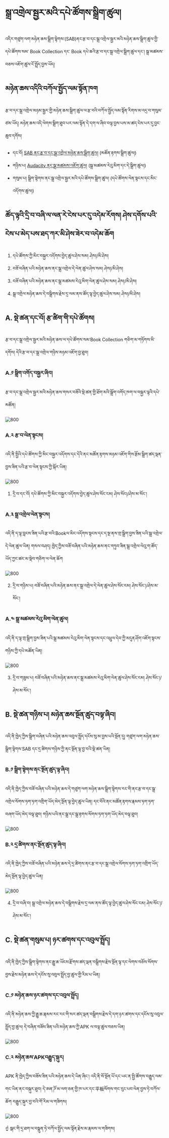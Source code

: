 # སྒྲ་འགྲེལ་སྦྱར་མའི་དཔེ་ཚོགས་སྒྲིག་ཚུལ།

འདིར་གཙུག་ལག་མཉེན་ཆས་སྒྲིག་སྟེགས་(SAB)ནང་རྩ་བ་དང་སྒྲ་འགྲེལ་སྦྱར་མའི་མཉེན་ཆས་སྒྲིག་ཚུལ་གྱི་དཔེ་ཚོགས་སམ་ Book Collection དང་ Book དཔེ་ཆའི་རྩ་བ་དང་སྒྲ་འགྲེལ་སྒྲིག་ཚུལ་དང་། སྒྲ་མཚམས་བཅས་འཇོག་ཚུལ་ངོ་སྤྲོད་བྱས་ཡོད།
## མཉེན་ཆས་འདིའི་བཀོལ་སྤྱོད་ལམ་སྟོན་ཁག

རྩ་བ་དང་སྒྲ་འགྲེལ་མཉམ་སྦྱར་གྱི་མཉེན་ཆས་སྒྲིག་ཚུལ་ལ་རྩ་བའི་བཀོལ་སྤྱོད་ལམ་སྟོན་རིགས་མ་འདྲ་བ་གསུམ་ཙམ་ཡོད། མཉེན་ཆས་འདི་ལེགས་སྒྲིག་ཐུབ་པར་ལམ་སྟོན་དེ་དག་ལ་ཞིབ་བལྟ་བྱས་པས་མ་ཚད་ངེས་པར་དུ་བྱང་ཆུབ་དགོས།
- དང་བོ། [SAB ནང་རྩ་བ་དང་སྒྲ་འགྲེལ་མཉེན་ཆས་སྒྲིག་ཚུལ།](https://github.com/buda-base/budax/blob/master/howtoguides/SAB06/index.md#sab-%E0%BD%93%E0%BD%84%E0%BD%A2%E0%BE%A9%E0%BD%96%E0%BD%91%E0%BD%84%E0%BD%A6%E0%BE%92%E0%BE%B2%E0%BD%A0%E0%BD%82%E0%BE%B2%E0%BD%BA%E0%BD%A3%E0%BD%98%E0%BD%89%E0%BD%BA%E0%BD%93%E0%BD%86%E0%BD%A6%E0%BD%A6%E0%BE%92%E0%BE%B2%E0%BD%B2%E0%BD%82%E0%BD%9A%E0%BD%B4%E0%BD%A3) (མཚོན་རྟགས་སྒྲིག་ཚུལ།)
- གཉིས་པ། [Audacity ནང་སྒྲ་མཚམས་འཇོག་ཚུལ།](https://github.com/buda-base/budax/blob/master/howtoguides/SAB07/index.md#audacity%E0%BD%A6%E0%BE%92%E0%BE%B2%E0%BD%A6%E0%BE%92%E0%BE%B2%E0%BD%B2%E0%BD%82%E0%BD%98%E0%BD%89%E0%BD%BA%E0%BD%93%E0%BD%86%E0%BD%A6) (སྒྲ་མཚམས་རེའུ་མིག་དང་དེ་སྒྲིག་ཚུལ།)
- གསུམ་པ། སྒྲིག་སྟེགས་ནང་སྒྲ་འགྲེལ་སྦྱར་མའི་དཔེ་ཚོགས་སྒྲིག་ཚུལ། (དཔེ་ཚོགས་ལེན་སྟངས་དང་མིང་འདོགས་ཚུལ།)
## ཚོད་ལྟའི་དྲི་བ་བཞི་ལ་ལན་རེ་ངེས་པར་དུ་འདེམ་རོགས། ཤེས་དགོས་པའི་ངེས་པ་མེད་པས་ཐད་ཀར་མི་ཤེས་ཟེར་བ་འདེམ་ཆོག

1. དཔེ་ཚོགས་ཀྱི་མིང་བསྐྱར་འདོགས་བྱེད་ཚུལ་ཤེས་སམ། ཤེས།/མི་ཤེས།
2. བཟོ་བཞིན་པའི་མཉེན་ཆས་ནང་སྒྲ་འགྲེལ་དེ་ལེན་ཚུལ་ཤེས་སམ། ཤེས།/མི་ཤེས།
3. བཟོ་བཞིན་པའི་མཉེན་ཆས་ནང་སྒྲ་མཚམས་རེའུ་མིག་ལེན་ཚུལ་ཤེས་སམ། ཤེས།/མི་ཤེས།
4. སྒྲ་འགྲེལ་མཉེན་ཆས་དེ་བསྒྲིགས་རྗེས་དྲ་ལམ་ནས་ཚོད་ལྟ་བྱེད་ཚུལ་ཤེས་སམ། ཤེས།/མི་ཤེས།
## A. སྡེ་ཚན་དང་བོ། རྩ་ཚིག་གི་དཔེ་ཚོགས།

རྩ་བ་དང་སྒྲ་འགྲེལ་སྦྱར་མའི་མཉེན་ཆས་ལ་དཔེ་ཚོགས་སམ་Book Collection གཅིག་མ་གཏོགས་མི་དགོས། དེའི་རྩ་བ་དང་སྒྲ་འགྲེལ་གཉིས་མཉམ་འཇོག་བྱ་ཐུབ།

### A.༡ སྒྲིག་འགོད་བསྐྱར་ཞིབ།

རྩ་བ་དང་སྒྲ་འགྲེལ་སྦྱར་མའི་མཉེན་ཆས་གསར་བཟོའི་སྡེ་ཚན་གྱི་ཐོག་མའི་སྒྲོག་འགོད་ཁག་ལ་བསྐྱར་ལྟའི་དཔེ་མཚོན།

![800](images/000001.gif)

### A.༢ རྩ་བ་ལེན་སྟངས།

འདི་ནི་སྤྱིའི་དཔེ་ཚོགས་ཀྱི་མིང་བསྐྱར་འདོགས་དང་དེའི་ནང་མཚོན་རྟགས་མཉམ་འཇོག་གིས་རྩོམ་སྒྲིག་ཚད་ལྡན་བྱས་ཟིན་པའི་རྩ་བ་ལེན་སྟངས་ཀྱི་སྐོར་ཡིན།

![800](images/000002.gif)

1. དྲི་བ་དང་བོ། དཔེ་ཚོགས་ཀྱི་མིང་བསྐྱར་འདོགས་བྱེད་ཚུལ་ཤེས་སོང་ངམ། ཤེས་སོང།/ཤེས་མ་སོང་།

### A.༣ སྒྲ་འགྲེལ་ལེན་སྟངས།

འདི་ནི་ད་ལྟ་བླངས་ཟིན་པའི་རྩ་བའི་Bookལ་མིང་འདོགས་སྟངས་དང་ད་སྔ་ནས་གྲ་སྒྲིག་བྱས་ཟིན་པའི་སྒྲ་འགྲེལ་དེ་ལེན་ཚུལ་ཡིན། གསལ་བཤད། ཁྱེད་ཀྱིས་བཟོ་བཞིན་པའི་མཉེན་ཆས་ནང་གཏུབ་ཟིན་སྒྲ་འགྲེལ་ལེའུ་ག་ཚོད་ཡོད་ཀྱང་ཚང་མ་སྡེབ་གཅིག་ལ་ལེན་ཆོག

![800](images/000003.gif)

2. དྲི་བ་གཉིས་པ། བཟོ་བཞིན་པའི་མཉེན་ཆས་ནང་སྒྲ་འགྲེལ་དེ་ལེན་ཚུལ་ཤེས་སོང་ངམ། ཤེས་སོང་།/ཤེས་མ་སོང་།

### A.༤ སྒྲ་མཚམས་རེའུ་མིག་ལེན་ཚུལ།

འདི་ནི་ད་ལྟ་གྲ་སྒྲིག་བྱས་ཟིན་པའི་སྒྲ་མཚམས་རེའུ་མིག་ལེན་སྟངས་དང་འཕྲུལ་དེབ་ཀྱི་མདུན་ཤོག་འཇོག་སྟངས་གཉིས་ཀྱི་དཔེ་མཚོན་ཡིན།

![800](images/000004.gif)

3. དྲི་བ་གཟུམ་པ། བཟོ་བཞིན་པའི་མཉེན་ཆས་ནང་སྒྲ་མཚམས་རེའུ་མིག་ལེན་ཚུལ་ཤེས་སོང་ངམ། ཤེས་སོང་།/ཤེས་མ་སོང་།

## B. སྡེ་ཚན་གཉིས་པ། མཉེན་ཆས་སྔོན་ཚུད་བལྟ་ཞིབ།

འདི་ནི་ཁྱེད་ཀྱིས་སྒྲིག་བཞིན་པའི་མཉེན་ཆས་འབུལ་སྤྲོད་དངོས་སུ་མ་བྱས་པའི་སྔོན་དུ། གཙུག་ལག་མཉེན་ཆས་སྒྲིག་སྟེགས་SAB དང་དྲ་ཚིགས་གཉིས་ཀྱི་ནང་སྔོན་ལྟ་བྱ་བའི་སྡེ་ཚན་ཡིན།
 ### B.༡ སྒྲིག་སྟེགས་ནང་སྔོན་ཚུད་ལྟ་ཞིབ།

འདི་ནི་ཁྱེད་ཀྱིས་བཟོ་བཞིན་པའི་མཉེན་ཆས་དེ་གཙུག་ལག་མཉེན་ཆས་སྒྲིག་སྟེགས་རང་གི་ནང་རྩ་བ་དང་སྒྲ་འགྲེལ་སོགས་ཏག་ཏག་འགྲིག་ཡོད་མེད་སྔོན་ལྟ་བྱེད་ཚུལ་ཡིན། དང་བོའི་ནང་མཚོན་རྟགས་རྣམས་ཏག་ཏག་བཞག་ཡོད་མེད་བལྟ་ཐུབ། གཉིས་པའི་ནང་སྒྲ་དང་སྒྲ་རྟགས་སོགས་ཏག་ཏག་ཡོད་མེད་བལྟ་ཐུབ།

![800](images/000005.gif)

### B.༢ དྲ་ཚིགས་ནང་སྔོན་ཚུད་ལྟ་ཞིབ།

འདི་ནི་ཁྱེད་ཀྱིས་བཟོ་བཞིན་པའི་མཉེན་ཆས་དེ་དྲ་ཚིགས་ནང་རྩ་བ་དང་སྒྲ་འགྲེལ་སོགས་ཏག་ཏག་འགྲིག་ཡོད་མེད་སྔོན་ལྟ་བྱེད་ཚུལ་ཡིན།

![800](images/000006.gif)

4. དྲི་བ་བཞི་བ། སྒྲ་འགྲེལ་མཉེན་ཆས་དེ་བསྒྲིགས་རྗེས་དྲ་ལམ་ནས་ཚོད་ལྟ་བྱེད་ཚུལ་ཤེས་སོང་ངམ། ཤེས་སོང་།/ཤེས་མ་སོང་།
## C. སྡེ་ཚན་གསུམ་པ། ཉར་ཚགས་དང་འབུལ་སྤྲོད།

འདི་ནི་ཁྱེད་ཀྱིས་སྒྲིག་སྟེགས་ནང་རྒྱུ་ཆ་ཡོངས་རྫོགས་ཚད་ལྡན་བསྒྲིགས་རྗེས་སྔོན་ལྟ་དང་ལེགས་བཅོས་སོགས་བྱས་རྗེས་མཉེན་ཆས་དེ་དངོས་སུ་འབུལ་སྤྲོད་བྱ་ཚུལ་གྱི་རིམ་པ་ཡིན།

### C.༡ མཉེན་ཆས་ཉར་ཚགས་དང་འབུལ་སྤྲོད།

འདི་ནི་མཉེན་ཆས་ཀྱི་རྒྱུ་ཆ་རྣམས་རང་རང་གི་སར་ཚད་ལྡན་བསྒྲིགས་རྗེས་དེ་དག་ཉར་ཚགས་དང་དངོས་སུ་འབུལ་སྤྲོད་བྱ་ཚུལ། དེ་བཞིན་བཟོས་ཟིན་པའི་མཉེན་ཆས་ཀྱི་APK ལ་བལྟ་ཚུལ་བཅས་ཡིན།

![800](images/000007.gif)

### C.༢ མཉེན་ཆས་APKབརྒྱུད་སྐུར།

APK ནི་ཁྱེད་ཀྱིས་བཟོས་ཟིན་པའི་མཉེན་ཆས་དེ་ཡིན་ཞིང་། འདི་ནི་སོ་སྔོན་པོ་དང་ཡང་ན་སྤྱི་ཚོགས་བརྒྱུད་ལམ་གང་ཡིན་ནང་བསྐུར་ཐུབ། དེ་ཨན་ཌོ་མ་ལག་ཅན་གྱི་ཁ་པར་དང་平板སོགས་གང་རུང་པབ་ལེན་བྱས་ཏེ་བཀོལ་ཆོག བརྒྱུད་སྐུར་བྱ་བའི་གོ་རིམ་ལ་གཟིགས།

![800](images/000008.gif)


☝️ སྒང་གི་དྲ་ཐག་ལ་བསྣུན་ཏེ་བཀོལ་སྤྱོད་ལམ་སྟོན་རྗེས་མ་རྣམས་ལ་གཟིགས། 
